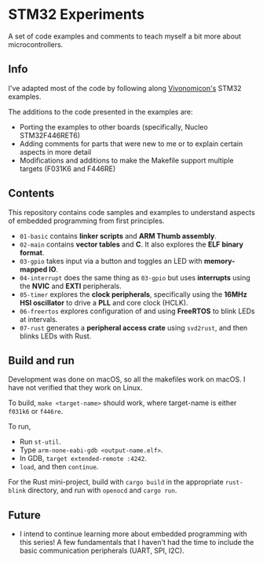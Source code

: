 # STM32 Experiments

A set of code examples and comments to teach myself a bit more about microcontrollers.

## Info

I've adapted most of the code by following along [Vivonomicon's](https://vivonomicon.com/category/stm32_baremetal_examples/) STM32 examples.

The additions to the code presented in the examples are:
- Porting the examples to other boards (specifically, Nucleo STM32F446RET6)
- Adding comments for parts that were new to me or to explain certain aspects in more detail
- Modifications and additions to make the Makefile support multiple targets (F031K6 and F446RE)

## Contents

This repository contains code samples and examples to understand aspects of embedded programming from first principles.
- `01-basic` contains **linker scripts** and **ARM Thumb assembly**.
- `02-main` contains **vector tables** and **C**. It also explores the **ELF binary format**.
- `03-gpio` takes input via a button and toggles an LED with **memory-mapped IO**.
- `04-interrupt` does the same thing as `03-gpio` but uses **interrupts** using the **NVIC** and **EXTI** peripherals.
- `05-timer` explores the **clock peripherals**, specifically using the **16MHz HSI oscillator** to drive a **PLL** and core clock (HCLK).
- `06-freertos` explores configuration of and using **FreeRTOS** to blink LEDs at intervals.
- `07-rust` generates a **peripheral access crate** using `svd2rust`, and then blinks LEDs with Rust.

## Build and run
Development was done on macOS, so all the makefiles work on macOS. I have not verified that they work on Linux.

To build, `make <target-name>` should work, where target-name is either `f031k6` or `f446re`.

To run,
- Run `st-util`.
- Type `arm-none-eabi-gdb <output-name.elf>`.
- In GDB, `target extended-remote :4242`.
- `load`, and then `continue`.

For the Rust mini-project, build with `cargo build` in the appropriate `rust-blink` directory, and run with `openocd` and `cargo run`.

## Future
- I intend to continue learning more about embedded programming with this series! A few fundamentals that I haven't had the time to include the basic communication peripherals (UART, SPI, I2C).
